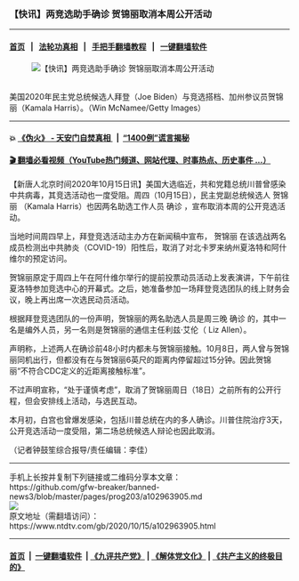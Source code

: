 ### 【快讯】两竞选助手确诊 贺锦丽取消本周公开活动
------------------------

#### [首页](https://github.com/gfw-breaker/banned-news3/blob/master/README.md) &nbsp;&nbsp;|&nbsp;&nbsp; [法轮功真相](https://github.com/begood0513/basic/blob/master/README.md)  &nbsp;&nbsp;|&nbsp;&nbsp; [手把手翻墙教程](https://github.com/gfw-breaker/guides/wiki)  &nbsp;&nbsp;|&nbsp;&nbsp; [一键翻墙软件](https://github.com/gfw-breaker/nogfw/blob/master/README.md)  



<div><div class="featured_image">
 <figure>
  <img alt="【快讯】两竞选助手确诊 贺锦丽取消本周公开活动" src="https://i.ntdtv.com/assets/uploads/2020/08/Untitled-20-800x450.jpg"/>
 </figure><br/>
 <span class="caption">
  美国2020年民主党总统候选人拜登（Joe Biden）与竞选搭档、加州参议员贺锦丽（Kamala Harris）。（Win McNamee/Getty Images）
 </span>
</div>
</div><hr/>

#### 💥 [《伪火》 - 天安门自焚真相 ](http://158.247.195.190:10000/videos/blog/weihuo.html)&nbsp; |&nbsp; [“1400例”谎言揭秘  ](http://158.247.195.190:10000/videos/blog/jiexi1400.html)

#### [ 🎬  翻墙必看视频（YouTube热门频道、网站代理、时事热点、历史事件 ...）](https://github.com/gfw-breaker/links/blob/master/banned.md)

<div><div class="post_content" itemprop="articleBody">
 <p>
  【新唐人北京时间2020年10月15日讯】美国大选临近，共和党籍总统川普曾感染中共病毒，其竞选活动也一度受阻。周四（10月15日），民主党副总统候选人
  <ok href="https://www.ntdtv.com/gb/贺锦丽.htm">
   贺锦丽
  </ok>
  （Kamala Harris）也因两名助选工作人员
  <ok href="https://www.ntdtv.com/gb/确诊.htm">
   确诊
  </ok>
  ，宣布取消本周的公开竞选活动。
 </p>
 <p>
  当地时间周四早上，拜登竞选活动主办方在新闻稿中宣布，
  <ok href="https://www.ntdtv.com/gb/贺锦丽.htm">
   贺锦丽
  </ok>
  在该选战两名成员检测出中共肺炎（COVID-19）阳性后，取消了对北卡罗来纳州夏洛特和阿什维尔的预定访问。
 </p>
 <p>
  贺锦丽原定于周四上午在阿什维尔举行的提前投票动员活动上发表演讲，下午前往夏洛特参加竞选中心的开幕式。之后，她准备参加一场拜登竞选团队的线上财务会议，晚上再出席一次选民动员活动。
 </p>
 <p>
  根据拜登竞选团队的一份声明，贺锦丽的两名助选人员是周三晚
  <ok href="https://www.ntdtv.com/gb/确诊.htm">
   确诊
  </ok>
  的，其中一名是编外人员，另一名则是贺锦丽的通信主任利兹·艾伦（ Liz Allen）。
 </p>
 <p>
  声明称，上述两人在确诊前48小时内都未与贺锦丽接触。10月8日，两人曾与贺锦丽同机出行，但都没有在与贺锦丽6英尺的距离内停留超过15分钟。因此贺锦丽“不符合CDC定义的近距离接触标准”。
 </p>
 <p>
  不过声明宣称，“处于谨慎考虑”，取消了贺锦丽周日（18日）之前所有的公开行程，但会安排线上活动，与选民互动。
 </p>
 <p>
  本月初，白宫也曾爆发感染，包括川普总统在内的多人确诊。川普住院治疗3天，公开竞选活动一度受阻，第二场总统候选人辩论也因此取消。
 </p>
 <p>
  （记者钟鼓笙综合报导/责任编辑：李佳）
 </p>
 <div class="single_ad">
 </div>
</div>
</div>
<hr/>
手机上长按并复制下列链接或二维码分享本文章：<br/>
https://github.com/gfw-breaker/banned-news3/blob/master/pages/prog203/a102963905.md <br/>
<a href='https://github.com/gfw-breaker/banned-news3/blob/master/pages/prog203/a102963905.md'><img src='https://github.com/gfw-breaker/banned-news3/blob/master/pages/prog203/a102963905.md.png'/></a> <br/>
原文地址（需翻墙访问）：https://www.ntdtv.com/gb/2020/10/15/a102963905.html


------------------------
#### [首页](https://github.com/gfw-breaker/banned-news3/blob/master/README.md) &nbsp;|&nbsp; [一键翻墙软件](https://github.com/gfw-breaker/nogfw/blob/master/README.md) &nbsp;| [《九评共产党》](https://github.com/gfw-breaker/9ping.md/blob/master/README.md#九评之一评共产党是什么) | [《解体党文化》](https://github.com/gfw-breaker/jtdwh.md/blob/master/README.md) | [《共产主义的终极目的》](https://github.com/gfw-breaker/gczydzjmd.md/blob/master/README.md)


<img src='http://gfw-breaker.win/banned-news3/pages/prog203/a102963905.md' width='0px' height='0px'/>